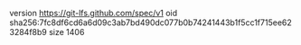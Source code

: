 version https://git-lfs.github.com/spec/v1
oid sha256:7fc8df6cd6a6d09c3ab7bd490dc077b0b74241443b1f5cc1f715ee623284f8b9
size 1406

